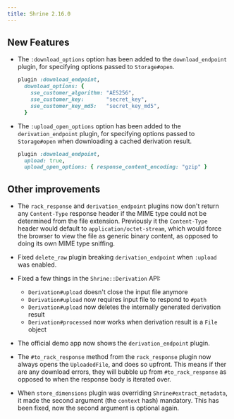 ```yaml
---
title: Shrine 2.16.0
---
```


## New Features

* The `:download_options` option has been added to the `download_endpoint`
  plugin, for specifying options passed to `Storage#open`.

  ```rb
  plugin :download_endpoint,
    download_options: {
      sse_customer_algorithm: "AES256",
      sse_customer_key:       "secret_key",
      sse_customer_key_md5:   "secret_key_md5",
    }
  ```

* The `:upload_open_options` option has been added to the `derivation_endpoint`
  plugin, for specifying options passed to `Storage#open` when downloading a
  cached derivation result.

  ```rb
  plugin :download_endpoint,
    upload: true,
    upload_open_options: { response_content_encoding: "gzip" }
  ```

## Other improvements

* The `rack_response` and `derivation_endpoint` plugins now don't return any
  `Content-Type` response header if the MIME type could not be determined from
  the file extension. Previously it the `Content-Type` header would default to
  `application/octet-stream`, which would force the browser to view the file
  as generic binary content, as opposed to doing its own MIME type sniffing.

* Fixed `delete_raw` plugin breaking `derivation_endpoint` when `:upload` was
  enabled.

* Fixed a few things in the `Shrine::Derivation` API:

  * `Derivation#upload` doesn't close the input file anymore
  * `Derivation#upload` now requires input file to respond to `#path`
  * `Derivation#upload` now deletes the internally generated derivation result
  * `Derivation#processed` now works when derivation result is a `File` object

* The official demo app now shows the `derivation_endpoint` plugin.

* The `#to_rack_response` method from the `rack_response` plugin now always
  opens the `UploadedFile`, and does so upfront. This means if ther are any
  download errors, they will bubble up from `#to_rack_response` as opposed to
  when the response body is iterated over.

* When `store_dimensions` plugin was overriding `Shrine#extract_metadata`, it
  made the second argument (the `context` hash) mandatory. This has been fixed,
  now the second argument is optional again.
